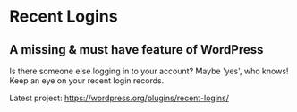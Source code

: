 Recent Logins
=============
A missing &amp; must have feature of WordPress
----------------------------------------------
Is there someone else logging in to your account? Maybe 'yes', who knows! Keep an eye on your recent login records.

Latest project: https://wordpress.org/plugins/recent-logins/